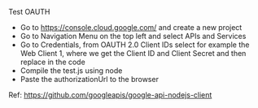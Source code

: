Test OAUTH

- Go to https://console.cloud.google.com/ and create a new project
- Go to Navigation Menu on the top left and select APIs and Services
- Go to Credentials, from OAUTH 2.0 Client IDs select for example the Web Client 1, where we get the Client ID and Client Secret and then replace in the code
- Compile the test.js using node
- Paste the authorizationUrl to the browser

Ref: https://github.com/googleapis/google-api-nodejs-client
